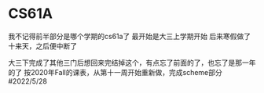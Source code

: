 # CS61A

我不记得前半部分是哪个学期的cs61a了
最开始是大三上学期开始
后来寒假做了十来天，之后便中断了

大三下完成了其他三门后想回来完结掉这个，有点忘了前面的了，也忘了是那一年的了
按2020年Fall的课表，从第十一周开始重新做，完成scheme部分
                                #2022/5/28
